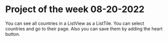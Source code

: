 # Project of the week 08-20-2022

You can see all countries in a ListView as a ListTile.
You can select countries and go to their page.
Also you can save them by adding the heart button.
